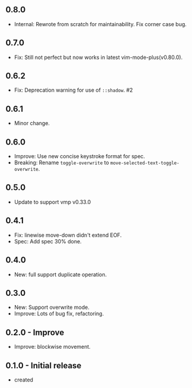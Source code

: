 ## 0.8.0
- Internal: Rewrote from scratch for maintainability. Fix corner case bug.

## 0.7.0
- Fix: Still not perfect but now works in latest vim-mode-plus(v0.80.0).

## 0.6.2
- Fix: Deprecation warning for use of `::shadow`. #2

## 0.6.1
- Minor change.

## 0.6.0
- Improve: Use new concise keystroke format for spec.
- Breaking: Rename `toggle-overwrite` to `move-selected-text-toggle-overwrite`.

## 0.5.0
- Update to support vmp v0.33.0

## 0.4.1
- Fix: linewise move-down didn't extend EOF.
- Spec: Add spec 30% done.

## 0.4.0
- New: full support duplicate operation.

## 0.3.0
- New: Support overwrite mode.
- Improve: Lots of bug fix, refactoring.

## 0.2.0 - Improve
- Improve: blockwise movement.

## 0.1.0 - Initial release
- created
